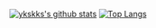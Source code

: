 [![ykskks's github stats](https://github-readme-stats.vercel.app/api?username=ykskks&count_private=true)](https://github.com/anuraghazra/github-readme-stats)
[![Top Langs](https://github-readme-stats.vercel.app/api/top-langs/?username=ykskks&layout=compact&hide=jupyter%20notebook)](https://github.com/anuraghazra/github-readme-stats)
